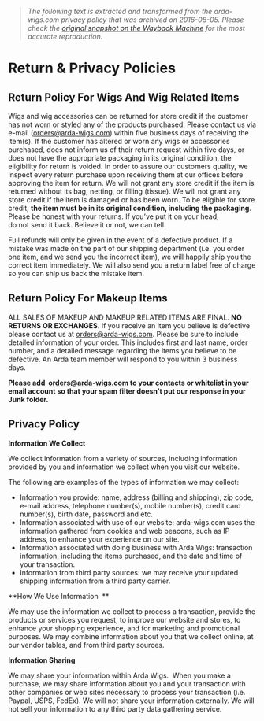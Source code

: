 > *The following text is extracted and transformed from the arda-wigs.com privacy policy that was archived on 2016-08-05. Please check the [original snapshot on the Wayback Machine](https://web.archive.org/web/20160805043902id_/https%3A//arda-wigs.com/return-privacy-policies) for the most accurate reproduction.*

# Return & Privacy Policies

## **Return Policy For Wigs And Wig Related Items**

Wigs and wig accessories can be returned for store credit if the customer has not worn or styled any of the products purchased. Please contact us via e-mail (orders@arda-wigs.com) within five business days of receiving the item(s). If the customer has altered or worn any wigs or accessories purchased, does not inform us of their return request within five days, or does not have the appropriate packaging in its original condition, the eligibility for return is voided. In order to assure our customers quality, we inspect every return purchase upon receiving them at our offices before approving the item for return. We will not grant any store credit if the item is returned without its bag, netting, or filling (tissue). We will not grant any store credit if the item is damaged or has been worn. To be eligible for store credit, **the item must be in its original condition, including the packaging**. Please be honest with your returns. If you’ve put it on your head, do not send it back. Believe it or not, we can tell. 

Full refunds will only be given in the event of a defective product. If a mistake was made on the part of our shipping department (i.e. you order one item, and we send you the incorrect item), we will happily ship you the correct item immediately. We will also send you a return label free of charge so you can ship us back the mistake item.

## **Return Policy For Makeup Items**

ALL SALES OF MAKEUP AND MAKEUP RELATED ITEMS ARE FINAL. **NO RETURNS OR EXCHANGES**. If you receive an item you believe is defective please contact us at orders@arda-wigs.com. Please be sure to include detailed information of your order. This includes first and last name, order number, and a detailed message regarding the items you believe to be defective. An Arda team member will respond to you within 3 business days.

**Please add  orders@arda-wigs.com to your contacts or whitelist in your email account so that your spam filter doesn’t put our response in your Junk folder.**

## **Privacy Policy**

  
**Information We Collect**

We collect information from a variety of sources, including information provided by you and information we collect when you visit our website.

The following are examples of the types of information we may collect:

  * Information you provide: name, address (billing and shipping), zip code, e-mail address, telephone number(s), mobile number(s), credit card number(s), birth date, password and etc.
  * Information associated with use of our website: arda-wigs.com uses the information gathered from cookies and web beacons, such as IP address, to enhance your experience on our site.
  * Information associated with doing business with Arda Wigs: transaction information, including the items purchased, and the date and time of your transaction.
  * Information from third party sources: we may receive your updated shipping information from a third party carrier.



**How We Use Information  **

We may use the information we collect to process a transaction, provide the products or services you request, to improve our website and stores, to enhance your shopping experience, and for marketing and promotional purposes. We may combine information about you that we collect online, at our vendor tables, and from third party sources.

**Information Sharing**

We may share your information within Arda Wigs.  When you make a purchase, we may share information about you and your transaction with other companies or web sites necessary to process your transaction (i.e. Paypal, USPS, FedEx). We will not share your information externally. We will not sell your information to any third party data gathering service.

